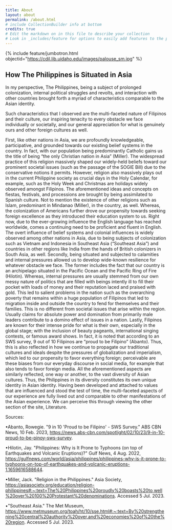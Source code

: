 ```yaml
---
title: About
layout: about
permalink: /about.html
# include CollectionBuilder info at bottom
credits: true
# Edit the markdown on in this file to describe your collection
# Look in _includes/feature for options to easily add features to the page
---
```


{% include feature/jumbotron.html objectid="https://cdil.lib.uidaho.edu/images/palouse_sm.jpg" %}

## How The Philippines is Situated in Asia

In my perspective, The Philippines, being a subject of prolonged colonization, internal political struggles and revolts, and interaction with other countries brought forth a myriad of characteristics comparable to the Asian identity.

Such characteristics that I observed are the multi-faceted nature of Filipinos and their culture, our inspiring tenacity to every obstacle we face individually or societally, and our general appreciation for what is genuinely ours and other foreign cultures as well. 

First, like other nations in Asia, we are profoundly knowledgeable, participative, and grounded towards our existing belief systems in the country. In fact, with our population being predominantly Catholic gains us the title of being “the only Christian nation in Asia” (Miller). The widespread practice of this religion massively shaped our widely-held beliefs toward our prominent societal issues (such as the passage of the SOGIE Bill) due to the conservative notions it permits. However, religion also massively plays out in the current Philippine society as crucial days in the Holy Calendar, for example, such as the Holy Week and Christmas are holidays widely observed amongst Filipinos. The aforementioned ideas and concepts on fiestas, festivals, and processions are brought by being assimilated to Spanish culture. Not to mention the existence of other religions such as Islam, predominant in Mindanao (Miller), in the country, as well. Whereas, the colonization of Americans further drove our propensity towards seeking foreign excellence as they introduced their education system to us. Right now, due to the ever-growing influence the English language has reached worldwide, comes a continuing need to be proficient and fluent in English. The overt influence of belief systems and colonial influences is widely observed among other nations in Asia, due to being subjects of colonization such as Vietnam and Indonesia in Southeast Asia (“Southeast Asia”) and countries in other regions like India from the hands of British colonizers in South Asia, as well. 
Secondly, being situated and subjected to calamities and internal pressures allowed us to develop wide-known resilience for whatever obstacle we face. The former includes the fact that our country is an archipelago situated in the Pacific Ocean and the Pacific Ring of Fire (Hilotin). Whereas, internal pressures are usually stemmed from our own messy nature of politics that are filled with beings intently ill to fill their pocket with loads of money and their reputation laced and praised with gold. This led to salient problems in the nation such as the overarching poverty that remains within a huge population of Filipinos that led to migration inside and outside the country to fend for themselves and their families. This is no different from societal issues that arise within the region. Usually claims for absolute power and domination from primarily male leaders contribute to a domino effect of issues in a nation. 
Lastly, Filipinos are known for their intense pride for what is their own, especially in the global stage; with the inclusion of beauty pageants, international singing contests, or famous award shows. In fact, it is noted that according to an SWS survey, 9 out of 10 Filipinos are “proud to be Filipino” (Abanto). Thus, this is also reflected in how we continue to propagate our traditional cultures and ideals despite the pressures of globalization and imperialism, which led to our propensity to favor everything foreign; perceivable are these biases from our everyday discourse in social media, for example that also tends to favor foreign media. 
	All the aforementioned aspects are similarly reflected, one way or another, to the vast diversity of Asian cultures. Thus, the Philippines in its diversity constitutes its own unique identity in Asian identity. Having been developed and attached to values that are influenced and stood the test of time, the multi-faceted aspects of our experience are fully lived out and comparable to other manifestations of the Asian experience. We can perceive this through viewing the other section of the site, Literature. 

 Sources:
 
•Abanto, Rowegie. "9 in 10 'Proud to be Filipino' - SWS Survey." ABS CBN News, 10 Feb. 2023, https://news.abs-cbn.com/spotlight/02/10/23/9-in-10-proud-to-be-pinoy-sws-survey.

•Hilotin, Jay. "Philippines: Why is It Prone to Typhoons (on top of Earthquakes and Volcanic Eruptions)?" Gulf News, 4 Aug. 2022, https://gulfnews.com/world/asia/philippines/philippines-why-is-it-prone-to-typhoons-on-top-of-earthquakes-and-volcanic-eruptions-1.1659616588644.

•Miller, Jack. "Religion in the Philippines." Asia Society, https://asiasociety.org/education/religion-philippines#:~:text=The%20Philippines%20proudly%20boasts%20to,well%20over%20100%20Protestant%20denominations. Accessed 5 Jul. 2023. 

•"Southeast Asia." The Met Museum, https://www.metmuseum.org/toah/ht/10/sse.html#:~:text=By%20strengthening%20central%20authority%20over,and%20economies%20of%20the%20region. Accessed 5 Jul. 2023. 
